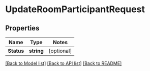 # UpdateRoomParticipantRequest

## Properties
Name | Type | Notes
------------ | ------------- | -------------
**Status** | **string** | [optional] 

[[Back to Model list]](../README.md#documentation-for-models) [[Back to API list]](../README.md#documentation-for-api-endpoints) [[Back to README]](../README.md)


